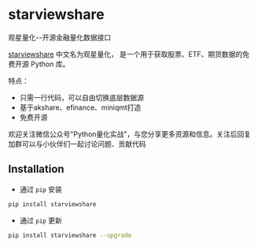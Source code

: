 # starviewshare
观星量化--开源金融量化数据接口

[starviewshare](https://github.com/rchardzhu/starviewshare) 中文名为观星量化， 是一个用于获取股票、ETF、期货数据的免费开源 Python 库。

特点：
* 只需一行代码，可以自由切换底层数据源
* 基于akshare、efinance、miniqmt打造
* 免费开源

欢迎关注微信公众号"Python量化实战"，与您分享更多资源和信息。关注后回复加群可以与小伙伴们一起讨论问题、贡献代码


## Installation

- 通过 `pip` 安装

```bash
pip install starviewshare
```

- 通过 `pip` 更新

```bash
pip install starviewshare --upgrade
```
